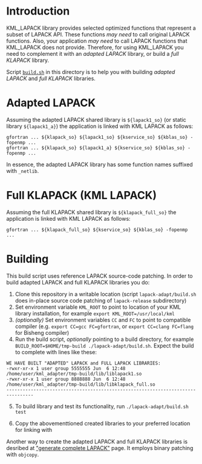 # Introduction

KML_LAPACK library provides selected optimized functions that represent
a subset of LAPACK API. These functions *may need* to call original
LAPACK functions. Also, your application *may need* to call LAPACK
functions that KML_LAPACK does not provide. Therefore, for using KML_LAPACK you need to complement it with an *adapted LAPACK* library,
or build a *full KLAPACK* library.

Script [`build.sh`](build.sh) in this directory is to help you
with building *adapted LAPACK* and *full KLAPACK* libraries.

# Adapted LAPACK

Assuming the adapted LAPACK shared library is `${lapack1_so}`
(or static library `${lapack1_a}`) the application is linked
with KML LAPACK as follows:
```
gfortran ... ${klapack_so} ${lapack1_so} ${kservice_so} ${kblas_so} -fopenmp ...
gfortran ... ${klapack_so} ${lapack1_a} ${kservice_so} ${kblas_so} -fopenmp ...

```

In essence, the adapted LAPACK library
has some function names suffixed with `_netlib`.

# Full KLAPACK (KML LAPACK)

Assuming the full KLAPACK shared library is `${klapack_full_so}`
the application is linked with KML LAPACK as follows:
```
gfortran ... ${klapack_full_so} ${kservice_so} ${kblas_so} -fopenmp ...
```

# Building

This build script uses reference LAPACK source-code patching.
In order to build adapted LAPACK and full KLAPACK libraries you do:

1. Clone this repository in a writable location (script `lapack-adapt/build.sh`
   does in-place source code patching of `lapack-release` subdirectory)
2. Set environment variable `KML_ROOT` to point to location of your KML library
   installation, for example `export KML_ROOT=/usr/local/kml`
3. *(optionally)* Set environment variables `CC` and `FC` to point to compatible
   compiler (e.g. `export CC=gcc FC=gfortran`, or `export CC=clang FC=flang` for Bisheng compiler)
4. Run the build script, *optionally* pointing to a build directory, for example
   `BUILD_ROOT=$HOME/tmp-build ./lapack-adapt/build.sh`. Expect the build to
   complete with lines like these:
```
WE HAVE BUILT "ADAPTED" LAPACK and FULL LAPACK LIBRARIES:
-rwxr-xr-x 1 user group 5555555 Jun  6 12:48 /home/user/kml_adapter/tmp-build/lib/liblapack1.so
-rwxr-xr-x 1 user group 8888888 Jun  6 12:48 /home/user/kml_adapter/tmp-build/lib/libklapack_full.so
--------------------------------------------------------------------------------
```
5. To build library and test its functionality, run `./lapack-adapt/build.sh test`

6. Copy the abovementtioned created libraries to your preferred location
   for linking with


Another way to create the adapted LAPACK and full KLAPACK libraries
is desribed at ["generate complete LAPACK"](https://www.hikunpeng.com/document/detail/zh/kunpengaccel/math-lib/devg-kml/kunpengaccel_kml_16_0218.html) page.
It employs binary patching with `objcopy`.
